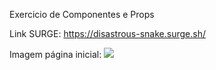 Exercicio de Componentes e Props

Link SURGE:
https://disastrous-snake.surge.sh/

Imagem página inicial:
![](https://user-images.githubusercontent.com/102299433/175347619-e031c461-bdf5-42a9-82a3-704902d542bb.png)